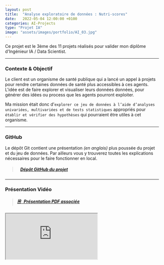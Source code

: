 ```yaml
---
layout: post
title:  "Analyse exploratoire de données : Nutri-scores"
date:   2022-05-04 12:00:00 +0100
categories: AI-Projects
type: "Projet IA"
image: "assets/images/portfolio/AI_03.jpg"
---
```


Ce projet est le 3ème des 11 projets réalisés pour valider mon diplôme d'Ingénieur IA / Data Scientist.

---
### Contexte & Objectif

Le client est un organisme de santé publique qui a lancé un appel à projets pour rendre certaines données de santé plus accessibles à ces agents. L'idée est de faire explorer et visualiser leurs données données, pour générer des idées ou process que les agents pourront exploiter.

Ma mission était donc d'`explorer ce jeu de données à l’aide d’analyses univariées, multivariées et de tests statistiques` appropriés pour `établir et vérifier des hypothèses` qui pourraient être utiles à cet organisme.

---
### GitHub
Le dépôt Git contient une présentation *(en anglais)* plus poussée du projet et du jeu de données. Par ailleurs vous y trouverez toutes les explications nécessaires pour le faire fonctionner en local.

> ##### <ico class="ti-github"></ico>&nbsp;&nbsp; <a href='https://github.com/Valkea/OC_AI_03' target='_blank'>Dépôt GitHub du projet</a>

---
### Présentation Vidéo

> ##### <a href='{{site.baseurl}}/assets/pdf/AI_P03.pdf' target='_blank'><ico><b>🗎 </b></ico>&nbsp;&nbsp;Présentation PDF associée</a>

<iframe class='youtube_video' src="https://www.youtube-nocookie.com/embed/M2CKvvaN2Pc" title="YouTube video player" allow="accelerometer; autoplay; clipboard-write; encrypted-media; gyroscope; picture-in-picture" allowfullscreen></iframe>
